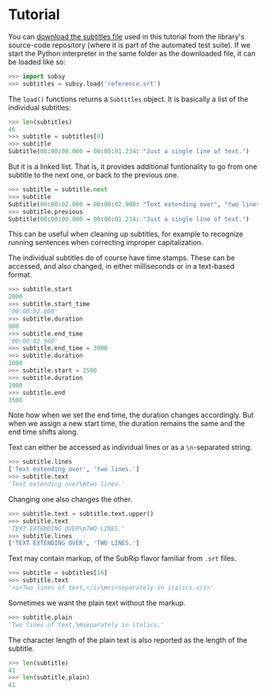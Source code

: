 ﻿# Tutorial

You can [download the subtitles file][reference] used in this tutorial
from the library's source-code repository (where it is part of the
automated test suite). If we start the Python interpreter in the same
folder as the downloaded file, it can be loaded like so:
```python
>>> import subsy
>>> subtitles = subsy.load('reference.srt')
```

The `load()` functions returns a `Subtitles` object. It is basically
a list of the individual subtitles:
```python
>>> len(subtitles)
46
>>> subtitle = subtitles[0]
>>> subtitle
Subtitle(00:00:00.000 → 00:00:01.234: "Just a single line of text.")
```

But it is a linked list. That is, it provides additional funtionality
to go from one subtitle to the next one, or back to the previous one.
```python
>>> subtitle = subtitle.next
>>> subtitle
Subtitle(00:00:02.000 → 00:00:02.900: "Text extending over", "two lines.")
>>> subtitle.previous
Subtitle(00:00:00.000 → 00:00:01.234: "Just a single line of text.")
```

This can be useful when cleaning up subtitles, for example to recognize
running sentences when correcting improper capitalization.

The individual subtitles do of course have time stamps. These can be
accessed, and also changed, in either milliseconds or in a text-based
format.

```python
>>> subtitle.start
2000
>>> subtitle.start_time
'00:00:02.000'
>>> subtitle.duration
900
>>> subtitle.end_time
'00:00:02.900'
>>> subtitle.end_time = 3000
>>> subtitle.duration
1000
>>> subtitle.start = 2500
>>> subtitle.duration
1000
>>> subtitle.end
3500
```

Note how when we set the end time, the duration changes accordingly.
But when we assign a new start time, the duration remains the same
and the end time shifts along.

Text can either be accessed as individual lines or as a `\n`-separated
string.
```python
>>> subtitle.lines
['Text extending over', 'two lines.']
>>> subtitle.text
'Text extending over\ntwo lines.'
```

Changing one also changes the other.
```python
>>> subtitle.text = subtitle.text.upper()
>>> subtitle.text
'TEXT EXTENDING OVER\nTWO LINES.'
>>> subtitle.lines
['TEXT EXTENDING OVER', 'TWO LINES.']
```

Text may contain markup, of the SubRip flavor familiar from `.srt` files.
```python
>>> subtitle = subtitles[16]
>>> subtitle.text
'<i>Two lines of text,</i>\n<i>separately in italics.</i>'
```

Sometimes we want the plain text without the markup.
```python
>>> subtitle.plain
'Two lines of text,\nseparately in italics.'
```

The character length of the plain text is also reported as the length
of the subtitle.
```python
>>> len(subtitle)
41
>>> len(subtitle.plain)
41
```

[reference]: https://github.com/john-henn/Subsy/blob/main/tests/corpus/reference.srt
